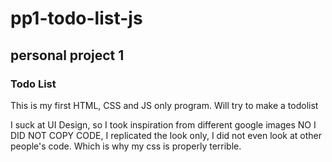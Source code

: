 # pp1-todo-list-js

## personal project 1
### Todo List

This is my first HTML, CSS and JS only program. Will try to make a todolist




I suck at UI Design, so I took inspiration from different google images
NO I DID NOT COPY CODE, I replicated the look only, I did not even look
at other people's code. Which is why my css is properly terrible.
